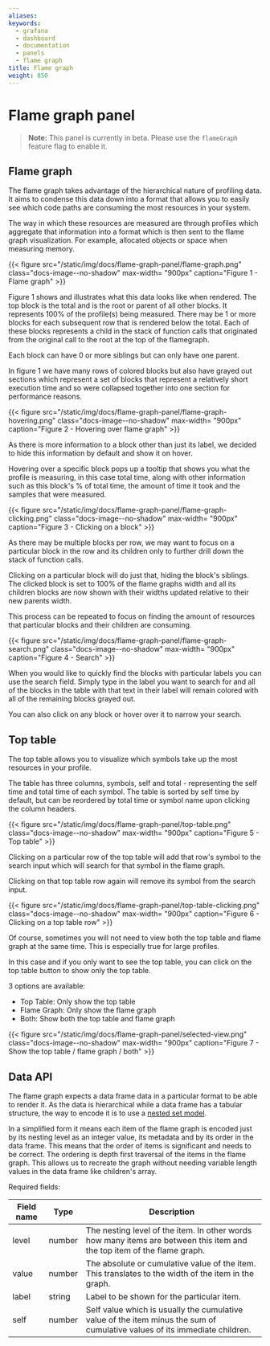```yaml
---
aliases:
keywords:
  - grafana
  - dashboard
  - documentation
  - panels
  - flame graph
title: Flame graph
weight: 850
---
```


# Flame graph panel

> **Note:** This panel is currently in beta. Please use the `flameGraph` feature flag to enable it.

## Flame graph

The flame graph takes advantage of the hierarchical nature of profiling data. It aims to condense this data down into a format that allows you to easily see which code paths are consuming the most resources in your system.

The way in which these resources are measured are through profiles which aggregate that information into a format which is then sent to the flame graph visualization. For example, allocated objects or space when measuring memory.

{{< figure src="/static/img/docs/flame-graph-panel/flame-graph.png" class="docs-image--no-shadow" max-width= "900px" caption="Figure 1 - Flame graph" >}}

Figure 1 shows and illustrates what this data looks like when rendered. The top block is the total and is the root or parent of all other blocks. It represents 100% of the profile(s) being measured. There may be 1 or more blocks for each subsequent row that is rendered below the total. Each of these blocks represents a child in the stack of function calls that originated from the original call to the root at the top of the flamegraph.

Each block can have 0 or more siblings but can only have one parent.

In figure 1 we have many rows of colored blocks but also have grayed out sections which represent a set of blocks that represent a relatively short execution time and so were collapsed together into one section for performance reasons.

{{< figure src="/static/img/docs/flame-graph-panel/flame-graph-hovering.png" class="docs-image--no-shadow" max-width= "900px" caption="Figure 2 - Hovering over flame graph" >}}

As there is more information to a block other than just its label, we decided to hide this information by default and show it on hover.

Hovering over a specific block pops up a tooltip that shows you what the profile is measuring, in this case total time, along with other information such as this block's % of total time, the amount of time it took and the samples that were measured.

{{< figure src="/static/img/docs/flame-graph-panel/flame-graph-clicking.png" class="docs-image--no-shadow" max-width= "900px" caption="Figure 3 - Clicking on a block" >}}

As there may be multiple blocks per row, we may want to focus on a particular block in the row and its children only to further drill down the stack of function calls.

Clicking on a particular block will do just that, hiding the block's siblings. The clicked block is set to 100% of the flame graphs width and all its children blocks are now shown with their widths updated relative to their new parents width.

This process can be repeated to focus on finding the amount of resources that particular blocks and their children are consuming.

{{< figure src="/static/img/docs/flame-graph-panel/flame-graph-search.png" class="docs-image--no-shadow" max-width= "900px" caption="Figure 4 - Search" >}}

When you would like to quickly find the blocks with particular labels you can use the search field. Simply type in the label you want to search for and all of the blocks in the table with that text in their label will remain colored with all of the remaining blocks grayed out.

You can also click on any block or hover over it to narrow your search.

## Top table

The top table allows you to visualize which symbols take up the most resources in your profile.

The table has three columns, symbols, self and total - representing the self time and total time of each symbol. The table is sorted by self time by default, but can be reordered by total time or symbol name upon clicking the column headers.

{{< figure src="/static/img/docs/flame-graph-panel/top-table.png" class="docs-image--no-shadow" max-width= "900px" caption="Figure 5 - Top table" >}}

Clicking on a particular row of the top table will add that row's symbol to the search input which will search for that symbol in the flame graph.

Clicking on that top table row again will remove its symbol from the search input.

{{< figure src="/static/img/docs/flame-graph-panel/top-table-clicking.png" class="docs-image--no-shadow" max-width= "900px" caption="Figure 6 - Clicking on a top table row" >}}

Of course, sometimes you will not need to view both the top table and flame graph at the same time. This is especially true for large profiles.

In this case and if you only want to see the top table, you can click on the top table button to show only the top table.

3 options are available:

- Top Table: Only show the top table
- Flame Graph: Only show the flame graph
- Both: Show both the top table and flame graph

{{< figure src="/static/img/docs/flame-graph-panel/selected-view.png" class="docs-image--no-shadow" max-width= "900px" caption="Figure 7 - Show the top table / flame graph / both" >}}

## Data API

The flame graph expects a data frame data in a particular format to be able to render it. As the data is hierarchical while a data frame has a tabular structure, the way to encode it is to use a [nested set model](https://en.wikipedia.org/wiki/Nested_set_model).

In a simplified form it means each item of the flame graph is encoded just by its nesting level as an integer value, its metadata and by its order in the data frame. This means that the order of items is significant and needs to be correct. The ordering is depth first traversal of the items in the flame graph. This allows us to recreate the graph without needing variable length values in the data frame like children's array.

Required fields:

| Field name | Type   | Description                                                                                                                |
| ---------- | ------ | -------------------------------------------------------------------------------------------------------------------------- |
| level      | number | The nesting level of the item. In other words how many items are between this item and the top item of the flame graph.    |
| value      | number | The absolute or cumulative value of the item. This translates to the width of the item in the graph.                       |
| label      | string | Label to be shown for the particular item.                                                                                 |
| self       | number | Self value which is usually the cumulative value of the item minus the sum of cumulative values of its immediate children. |
